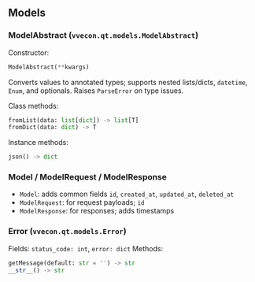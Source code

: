 ## Models

### ModelAbstract (`vvecon.qt.models.ModelAbstract`)

Constructor:
```python
ModelAbstract(**kwargs)
```
Converts values to annotated types; supports nested lists/dicts, `datetime`, `Enum`, and optionals. Raises `ParseError` on type issues.

Class methods:
```python
fromList(data: list[dict]) -> list[T]
fromDict(data: dict) -> T
```

Instance methods:
```python
json() -> dict
```

### Model / ModelRequest / ModelResponse
- `Model`: adds common fields `id`, `created_at`, `updated_at`, `deleted_at`
- `ModelRequest`: for request payloads; `id`
- `ModelResponse`: for responses; adds timestamps

### Error (`vvecon.qt.models.Error`)
Fields: `status_code: int`, `error: dict`
Methods:
```python
getMessage(default: str = '') -> str
__str__() -> str
```


